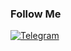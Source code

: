 ### Follow Me

[![Telegram](https://img.shields.io/badge/-Telegram-0C1117??style=flat-square&logo=Telegram)](https://t.me/krl4k)
